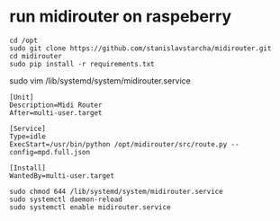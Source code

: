 # run midirouter on raspeberry

```
cd /opt
sudo git clone https://github.com/stanislavstarcha/midirouter.git
cd midirouter
sudo pip install -r requirements.txt
```

sudo vim /lib/systemd/system/midirouter.service

```
[Unit]
Description=Midi Router
After=multi-user.target

[Service]
Type=idle
ExecStart=/usr/bin/python /opt/midirouter/src/route.py --config=mpd.full.json

[Install]
WantedBy=multi-user.target
```

```
sudo chmod 644 /lib/systemd/system/midirouter.service
sudo systemctl daemon-reload
sudo systemctl enable midirouter.service
```